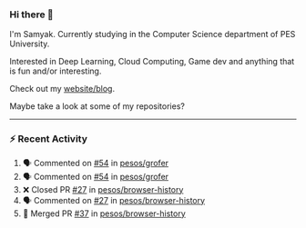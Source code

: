 ### Hi there 👋

I'm Samyak. Currently studying in the Computer Science department of PES University.

Interested in Deep Learning, Cloud Computing, Game dev and anything that is fun and/or interesting.

Check out my [website/blog](https://samyak2.github.io/).

Maybe take a look at some of my repositories?

---

### :zap: Recent Activity

<!--START_SECTION:activity-->
1. 🗣 Commented on [#54](https://github.com/pesos/grofer/issues/54) in [pesos/grofer](https://github.com/pesos/grofer)
2. 🗣 Commented on [#54](https://github.com/pesos/grofer/issues/54) in [pesos/grofer](https://github.com/pesos/grofer)
3. ❌ Closed PR [#27](https://github.com/pesos/browser-history/pull/27) in [pesos/browser-history](https://github.com/pesos/browser-history)
4. 🗣 Commented on [#27](https://github.com/pesos/browser-history/issues/27) in [pesos/browser-history](https://github.com/pesos/browser-history)
5. 🎉 Merged PR [#37](https://github.com/pesos/browser-history/pull/37) in [pesos/browser-history](https://github.com/pesos/browser-history)
<!--END_SECTION:activity-->
